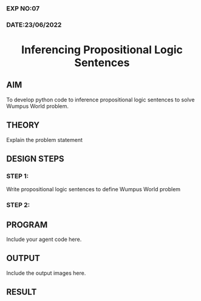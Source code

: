 ### EXP NO:07
### DATE:23/06/2022

# <p align='center'>Inferencing Propositional Logic Sentences</p>

## AIM

To develop python code to inference propositional logic sentences to solve Wumpus World problem.

## THEORY
Explain the problem statement


## DESIGN STEPS
### STEP 1:
Write propositional logic sentences to define Wumpus World problem

### STEP 2:


## PROGRAM
Include your agent code here.

## OUTPUT
Include the output images here.

## RESULT

